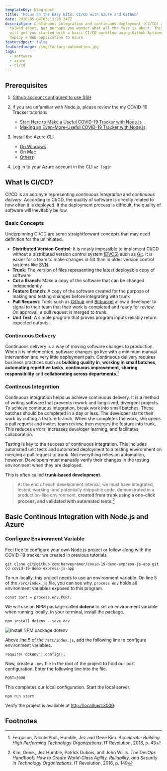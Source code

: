 ```yaml
---
templateKey: blog-post
title: "Focus on the Easy Bits: CI/CD with Azure and Github"
date: 2020-05-04T03:13:26.247Z
description: Continuous integration and continuous deployment (CI/CD) are often
  talked about, but perhaps you wonder what all the fuss is about. This tutorial
  will get you started with a basic CI/CD workflow using Github Actions to
  deploy a Web application to Azure.
featuredpost: false
featuredimage: /img/factory-automation.jpg
tags:
  - software
  - azure
  - ci/cd
---
```

## Prerequisites

1. [Github account configured to use SSH](https://help.github.com/en/github/getting-started-with-github/set-up-git#next-steps-authenticating-with-github-from-git)
2. If you are unfamiliar with Node.js, please review the my COVID-19 Tracker tutorials:

   * [Start Here to Make a Useful COVID-19 Tracker with Node.js](https://www.harveyramer.com/blog/2020-04-09-start-here-to-make-a-useful-covid-19-tracker-with-node-js/)
   * [Making an Even-More-Useful COVID-19 Tracker with Node.js](https://www.harveyramer.com/blog/2020-04-10-making-an-even-more-useful-covid-19-tracker-with-node-js/)
3. Install the Azure CLI

   * [On Windows](https://docs.microsoft.com/en-us/cli/azure/install-azure-cli-windows?view=azure-cli-latest)
   * [On Mac](https://docs.microsoft.com/en-us/cli/azure/install-azure-cli-macos?view=azure-cli-latest)
   * [Others](https://docs.microsoft.com/en-us/cli/azure/install-azure-cli?view=azure-cli-latest)
4. Log in to your Azure account in the CLI `az login`

## What Is CI/CD?

CI/CD is an acronym representing *continuous integration* and *continuous delivery*. According to CI/CD, the quality of software is directly related to how often it is deployed. If the deployment process is difficult, the quality of software will inevitably be low. 

### Basic Concepts

Underpinning CI/CD are some straightforward concepts that may need definition for the uninitiated. 

* **Distributed Version Control**: It is nearly impossible to implement CI/CD without a distributed version control system [(DVCS)](https://en.wikipedia.org/wiki/Distributed_version_control) such as [Git](https://git-scm.com/). It is easier for a team to make changes in Git than in older version control systems like [SVN](https://subversion.apache.org/).
* **Trunk**: The version of files representing the latest deployable copy of software
* **Cut a Branch**: Make a copy of the software that can be changed independently
* **Feature Branch**: A copy of the software created for the purpose of making and testing changes before integrating with trunk
* **Pull Request**: Tools such as [Github](https://github.com/) and [Bitbucket](https://bitbucket.org/) allow a developer to signal to their team that their work is completed and ready for review. On approval, a pull request is merged to trunk. 
* **Unit Test**: A simple program that proves program inputs reliably return expected outputs.

### Continuous Delivery

Continuous delivery is a way of moving software changes to production. When it is implemented, software changes go live with a minimum manual intervention and very little deployment pain. Continuous delivery requires business practices such as **building quality in**, **working in small batches**, **automating repetitive tasks**, **continuous improvement**, **sharing responsibility** and **collaborating across departments**.[^1]

### Continous Integration

Continuous integration helps us achieve continuous delivery. It is a method of writing software that prevents rework and long-lived, divergent projects. To achieve continuous integration, break work into small batches. These batches should be completed in a day or less. The developer starts their work by cutting a feature branch. When she completes the work, she opens a pull request and invites team review, then merges the feature into trunk. This reduces errors, increases developer learning, and facilitates collaboration.

Testing is key to the success of continuous integration. This includes automated unit tests and automated deployment to a testing environment on merging a pull request to trunk. Not everything relies on automation, however. Developers must manually verify their changes in the testing environment when they are deployed. 

This is often called **trunk-based development**. 

> At the end of each development interval, we must have integrated, tested, working, and potentially shippable code, demonstrated in a production-like environment, **created from trunk using a one-click process, and validated with automated tests**.[^2]

## Basic Continous Integration with Node.js and Azure

### Configure Environment Variable

Feel free to configure your own Node.js project or follow along with the COVID-19 tracker we created in previous tutorials. 

```
git clone git@github.com:harveyramer/covid-19-demo-express-js-app.git
cd covid-19-demo-express-js-app
```

To run locally, this project needs to use an environment variable. On line 5 of the `/src/index.js` file, you can see why. `process env` holds all environment variables exposed to this program.

```
const port = process.env.PORT;
```

We will use an NPM package called **dotenv** to set an environment variable when running locally. In your terminal, install the package.

```
npm install dotenv --save-dev
```

![Install NPM package dotenv](/img/install-dotenv.png "Install NPM package dotenv")

Above line 5 of the `/src/index.js`, add the following line to configure environment variables.
```
require('dotenv').config();
```

Now, create a `.env` file in the root of the project to hold our port configuration. Enter the following line into the file.
```
PORT=3000
```
This completes our local configuration. Start the local server.
```
npm run start
```
Verify the project is available at [http://localhost:3000](http://localhost:3000).

## Footnotes

[^1]: Ferguson, Nicole Phd., Humble, Jez and Gene Kim. *Accelerate: Building High Performing Technology Organizations*. IT Revolution, 2018, p. 43 
[^2]: Kim, Gene., Jez Humble, Patrick Dubois, and John Willis. *The DevOps Handbook: How to Create World-Class Agility, Reliability, and Security in Technology Organizations*. IT Revolution, 2016, p. 149